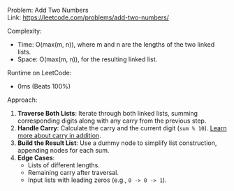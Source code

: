 Problem: Add Two Numbers  
Link: https://leetcode.com/problems/add-two-numbers/

Complexity:

- Time: O(max(m, n)), where m and n are the lengths of the two linked lists.
- Space: O(max(m, n)), for the resulting linked list.

Runtime on LeetCode:

- 0ms (Beats 100%)

Approach:

1. **Traverse Both Lists**: Iterate through both linked lists, summing corresponding digits along with any carry from the previous step.
2. **Handle Carry**: Calculate the carry and the current digit (`sum % 10`). [Learn more about carry in addition](<https://en.wikipedia.org/wiki/Carry_(arithmetic)>).
3. **Build the Result List**: Use a dummy node to simplify list construction, appending nodes for each sum.
4. **Edge Cases**:
   - Lists of different lengths.
   - Remaining carry after traversal.
   - Input lists with leading zeros (e.g., `0 -> 0 -> 1`).
